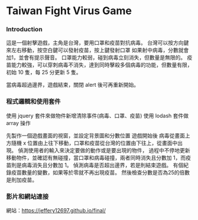 # Taiwan Fight Virus Game

### Introduction

這是一個射擊遊戲，主角是台灣，要用口罩和疫苗對抗病毒。
台灣可以按方向鍵來左右移動，按空白鍵可以發射疫苗，按上鍵發射口罩
如果射中病毒，分數就會加1，並會有提示聲音。
口罩能力較弱，碰到病毒立刻消失，但數量是無限的。
疫苗能力較強，可以穿刺病毒不消失，達到同時擊殺多個病毒的功能，但數量有限，初始 10 隻，每 25 分更新 5 隻。

當病毒超過邊界，遊戲結束，關閉 alert 後可再重新開始。


### 程式邏輯和使用套件

使用 jquery 套件來做物件新增清除事件(病毒、口罩、疫苗)
使用 lodash 套件做 array 操作

先製作一個遊戲畫面的視窗，並設定背景圖和分數位置
遊戲開始後
病毒從畫面上方隨機 x 位置由上往下移動，口罩和疫苗從台灣的位置由下往上，從畫面中出現。
偵測使用者的輸入來決定要做的動作或是要出現的物件，
過程中不停地更新移動物件，並確認有無碰撞，當口罩和病毒碰撞，兩者同時消失且分數加 1，而疫苗則是病毒消失且分數加 1。
偵測病毒是否超出邊界，若是則結束遊戲。
有個紀錄疫苗數量的變數，如果等於零就不再出現疫苗。
然後檢查分數是否為25的倍數是則加疫苗。

### 影片和網站連接

網站：https://jeffery12697.github.io/final/

